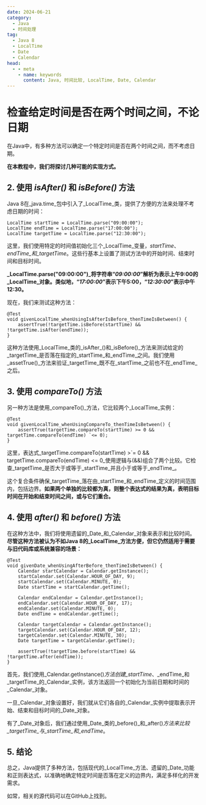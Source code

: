 ```yaml
---
date: 2024-06-21
category:
  - Java
  - 时间处理
tag:
  - Java 8
  - LocalTime
  - Date
  - Calendar
head:
  - - meta
    - name: keywords
      content: Java, 时间比较, LocalTime, Date, Calendar
---
```


# 检查给定时间是否在两个时间之间，不论日期

在Java中，有多种方法可以确定一个特定时间是否在两个时间之间，而不考虑日期。

**在本教程中，我们将探讨几种可能的实现方式。**

## 2. 使用 _isAfter()_ 和 _isBefore()_ 方法

Java 8在_java.time_包中引入了_LocalTime_类，提供了方便的方法来处理不考虑日期的时间：

```
LocalTime startTime = LocalTime.parse("09:00:00");
LocalTime endTime = LocalTime.parse("17:00:00");
LocalTime targetTime = LocalTime.parse("12:30:00");
```

这里，我们使用特定的时间值初始化三个_LocalTime_变量，_startTime_、_endTime_和_targetTime_。这些行基本上设置了测试方法中的开始时间、结束时间和目标时间。

**_LocalTime.parse("09:00:00")_将字符串“_09:00:00_”解析为表示上午9:00的_LocalTime_对象。类似地，“_17:00:00_”表示下午5:00，“_12:30:00_”表示中午12:30。**

现在，我们来测试这种方法：

```
@Test
void givenLocalTime_whenUsingIsAfterIsBefore_thenTimeIsBetween() {
    assertTrue(!targetTime.isBefore(startTime) && !targetTime.isAfter(endTime));
}
```

这种方法使用_LocalTime_类的_isAfter_()和_isBefore()_方法来测试给定的_targetTime_是否落在指定的_startTime_和_endTime_之间。我们使用_assetTrue()_方法来验证_targetTime_既不在_startTime_之前也不在_endTime_之后。

## 3. 使用 _compareTo()_ 方法

另一种方法是使用_compareTo()_方法，它比较两个_LocalTime_实例：

```
@Test
void givenLocalTime_whenUsingCompareTo_thenTimeIsBetween() {
    assertTrue(targetTime.compareTo(startTime) >= 0 && targetTime.compareTo(endTime) `<= 0);
}
```

这里，表达式_targetTime.compareTo(startTime) >`= 0 && targetTime.compareTo(endTime) <= 0_使用逻辑与(&&)组合了两个比较。它检查_targetTime_是否大于或等于_startTime_并且小于或等于_endTime_。

这个复合条件确保_targetTime_落在由_startTime_和_endTime_定义的时间范围内，包括边界。**如果两个单独的比较都为真，则整个表达式的结果为真，表明目标时间在开始和结束时间之间，或与它们重合。**

## 4. 使用 _after()_ 和 _before()_ 方法

在这种方法中，我们将使用遗留的_Date_和_Calendar_对象来表示和比较时间。**尽管这种方法被认为不如Java 8的_LocalTime_方法方便，但它仍然适用于需要与旧代码库或系统兼容的场景：**

```
@Test
void givenDate_whenUsingAfterBefore_thenTimeIsBetween() {
    Calendar startCalendar = Calendar.getInstance();
    startCalendar.set(Calendar.HOUR_OF_DAY, 9);
    startCalendar.set(Calendar.MINUTE, 0);
    Date startTime = startCalendar.getTime();

    Calendar endCalendar = Calendar.getInstance();
    endCalendar.set(Calendar.HOUR_OF_DAY, 17);
    endCalendar.set(Calendar.MINUTE, 0);
    Date endTime = endCalendar.getTime();

    Calendar targetCalendar = Calendar.getInstance();
    targetCalendar.set(Calendar.HOUR_OF_DAY, 12);
    targetCalendar.set(Calendar.MINUTE, 30);
    Date targetTime = targetCalendar.getTime();

    assertTrue(!targetTime.before(startTime) && !targetTime.after(endTime));
}
```

首先，我们使用_Calendar.getInstance()_方法创建_startTime_、_endTime_和_targetTime_的_Calendar_实例，该方法返回一个初始化为当前日期和时间的_Calendar_对象。

一旦_Calendar_对象设置好，我们就从它们各自的_Calendar_实例中提取表示开始、结束和目标时间的_Date_对象。

有了_Date_对象后，我们通过使用_Date_类的_before()_和_after()_方法来比较_targetTime_与_startTime_和_endTime_。

## 5. 结论

总之，Java提供了多种方法，包括现代的_LocalTime_方法、遗留的_Date_功能和正则表达式，以准确地确定特定时间是否落在定义的边界内，满足多样化的开发需求。

如常，相关的源代码可以在GitHub上找到。
